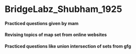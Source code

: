 # BridgeLabz_Shubham_1925

#### Practiced questions given by mam 
#### Revising topics of map set from online websites 
#### Practiced questions like union intersection of sets from gfg
